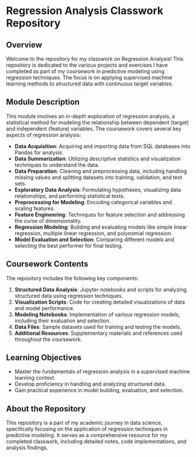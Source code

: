 # Regression Analysis Classwork Repository

## Overview
Welcome to the repository for my classwork on Regression Analysis! This repository is dedicated to the various projects and exercises I have completed as part of my coursework in predictive modeling using regression techniques. The focus is on applying supervised machine learning methods to structured data with continuous target variables.

## Module Description
This module involves an in-depth exploration of regression analysis, a statistical method for modeling the relationship between dependent (target) and independent (feature) variables. The coursework covers several key aspects of regression analysis:

- **Data Acquisition**: Acquiring and importing data from SQL databases into Pandas for analysis.
- **Data Summarization**: Utilizing descriptive statistics and visualization techniques to understand the data.
- **Data Preparation**: Cleaning and preprocessing data, including handling missing values and splitting datasets into training, validation, and test sets.
- **Exploratory Data Analysis**: Formulating hypotheses, visualizing data relationships, and performing statistical tests.
- **Preprocessing for Modeling**: Encoding categorical variables and scaling features.
- **Feature Engineering**: Techniques for feature selection and addressing the curse of dimensionality.
- **Regression Modeling**: Building and evaluating models like simple linear regression, multiple linear regression, and polynomial regression.
- **Model Evaluation and Selection**: Comparing different models and selecting the best performer for final testing.

## Coursework Contents
The repository includes the following key components:

1. **Structured Data Analysis**: Jupyter notebooks and scripts for analyzing structured data using regression techniques.
2. **Visualization Scripts**: Code for creating detailed visualizations of data and model performance.
3. **Modeling Notebooks**: Implementation of various regression models, including their evaluation and selection.
4. **Data Files**: Sample datasets used for training and testing the models.
5. **Additional Resources**: Supplementary materials and references used throughout the coursework.

## Learning Objectives
- Master the fundamentals of regression analysis in a supervised machine learning context.
- Develop proficiency in handling and analyzing structured data.
- Gain practical experience in model building, evaluation, and selection.

## About the Repository
This repository is a part of my academic journey in data science, specifically focusing on the application of regression techniques in predictive modeling. It serves as a comprehensive resource for my completed classwork, including detailed notes, code implementations, and analysis findings.

